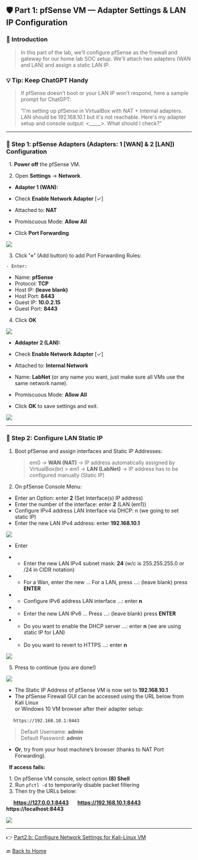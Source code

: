 ﻿## 🛡️ Part 1: pfSense VM — Adapter Settings & LAN IP Configuration

### 📌 Introduction

> In this part of the lab, we'll configure pfSense as the firewall and gateway for our 
> home lab SOC setup. We'll attach two adapters (WAN and LAN) and assign a static LAN IP.

### 💡 Tip: Keep ChatGPT Handy

> If pfSense doesn't boot or your LAN IP won't respond, here a sample prompt for ChatGPT:  
>
> "I'm setting up pfSense in VirtualBox with NAT + Internal adapters. LAN should be 192.168.10.1 
> but it's not reachable. Here's my adapter setup and console output: <_____>. What should I check?"

---

### 🔹 Step 1: pfSense Adapters (Adapters: 1 [WAN] & 2 [LAN]) Configuration

&nbsp;&nbsp;1. **Power off** the pfSense VM.

&nbsp;&nbsp;2. Open **Settings** → **Network**.

- **Adapter 1 (WAN):**  

- Check **Enable Network Adapter** [✓]  
- Attached to: **NAT**  
- Promiscuous Mode: **Allow All**
- Click **Port Forwarding** 

![](../images/9p1-images/Pf1.png)

&nbsp;&nbsp;3\. Click **'+'** (Add button) to add Port Forwarding Rules:

	- Enter:

- Name: **pfSense**
- Protocol: **TCP**
- Host IP: **(leave blank)**
- Host Port: **8443**
- Guest IP: **10.0.2.15**
- Guest Port: **8443**

&nbsp;&nbsp;4\. Click **OK**
	
![](../images/9p1-images/Pf2.png)

- **Addapter 2 (LAN):**

- Check **Enable Network Adapter** [✓]
- Attached to: **Internal Network**
- Name: **LabNet** (or any name you want, just make sure all VMs use the same network name). 
- Promiscuous Mode: **Allow All**
- Click **OK** to save settings and exit.  

![](../images/9p1-images/Pf3.png)

---

### 🔹 Step 2: Configure LAN Static IP

1. Boot pfSense and assign interfaces and Static IP Addresses:

	> em0 → **WAN (NAT)** → IP address automatically assigned by VirtualBox(br)
       > em1 → **LAN (LabNet)** → IP address has to be configured manually (Static IP)
       
2. On pfSense Console Menu:

- Enter an Option: enter **2** (Set Interface(s) IP address)
- Enter the number of the interface: enter **2** (LAN (em1))
- Configure IPv4 address LAN Interface via DHCP: n (we going to set static IP) 
- Enter the new LAN IPv4 address: enter **192.168.10.1**  

![](../images/9p1-images/Pf44.png)

- Enter

- - Enter the new LAN IPv4 subnet mask: **24** (w/c is 255.255.255.0 or /24 in CIDR notation)
- - For a Wan, enter the new … For a LAN, press <ENTER>…: (leave blank) press **ENTER**
- - Configure IPv6 address LAN interface …: enter **n**
- - Enter the new LAN IPv6 … Press <ENTER> …: (leave blank) press **ENTER**
- - Do you want to enable the DHCP server …: enter **n** (we are using static IP for LAN)
- - Do you want to revert to HTTPS …: enter **n**  

![](../images/9p1-images/Pf55.png)

&nbsp;&nbsp;5\. Press **<ENTER>** to continue (you are done!) 

![](../images/9p1-images/Pf66.png)

- The Static IP Address of pfSense VM is now set to **192.168.10.1**  
- The pfSense Firewall GUI can be accessed using the URL below from Kali Linux<br> 
or Windows 10 VM browser after their adapter setup:

&nbsp;&nbsp;&nbsp;&nbsp;            `https://192.168.10.1:8443`

> 	Default Username: **admin**  
> 	Default Password: **admin**

- **Or**, try from your host machine’s browser (thanks to NAT Port Forwarding). 
 
&nbsp;&nbsp;**If access fails:**  

&nbsp;&nbsp;1. On pfSense VM console, select option **(8) Shell**  
&nbsp;&nbsp;2. Run `pfctl -d` to temporarily disable packet filtering  
&nbsp;&nbsp;3. Then try the URLs below:  

&nbsp;&nbsp;&nbsp;&nbsp; **https://127.0.0.1:8443**
&nbsp;&nbsp;&nbsp;&nbsp; **https://192.168.10.1:8443**
&nbsp;&nbsp;&nbsp;&nbsp; **https://localhost:8443**

![](../images/9p1-images/Pf7.png)

---
👉 [Part2.b: Configure Network Settings for Kali-Linux VM](/_.md) 

🔙 [Back to Home](../index.md) 
